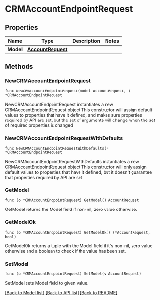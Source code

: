 # CRMAccountEndpointRequest

## Properties

Name | Type | Description | Notes
------------ | ------------- | ------------- | -------------
**Model** | [**AccountRequest**](AccountRequest.md) |  | 

## Methods

### NewCRMAccountEndpointRequest

`func NewCRMAccountEndpointRequest(model AccountRequest, ) *CRMAccountEndpointRequest`

NewCRMAccountEndpointRequest instantiates a new CRMAccountEndpointRequest object
This constructor will assign default values to properties that have it defined,
and makes sure properties required by API are set, but the set of arguments
will change when the set of required properties is changed

### NewCRMAccountEndpointRequestWithDefaults

`func NewCRMAccountEndpointRequestWithDefaults() *CRMAccountEndpointRequest`

NewCRMAccountEndpointRequestWithDefaults instantiates a new CRMAccountEndpointRequest object
This constructor will only assign default values to properties that have it defined,
but it doesn't guarantee that properties required by API are set

### GetModel

`func (o *CRMAccountEndpointRequest) GetModel() AccountRequest`

GetModel returns the Model field if non-nil, zero value otherwise.

### GetModelOk

`func (o *CRMAccountEndpointRequest) GetModelOk() (*AccountRequest, bool)`

GetModelOk returns a tuple with the Model field if it's non-nil, zero value otherwise
and a boolean to check if the value has been set.

### SetModel

`func (o *CRMAccountEndpointRequest) SetModel(v AccountRequest)`

SetModel sets Model field to given value.



[[Back to Model list]](../README.md#documentation-for-models) [[Back to API list]](../README.md#documentation-for-api-endpoints) [[Back to README]](../README.md)


